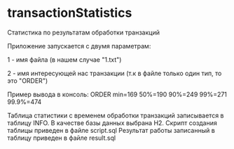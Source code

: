 # transactionStatistics
Статистика по результатам обработки транзакций

Приложение запускается с двумя параметрам:

1 - имя файла (в нашем случае "1.txt")

2 - имя интересующей нас транзакции (т.к в файле только один тип,
то это "ORDER")

Пример вывода в консоль:
ORDER min=169 50%=190 90%=249 99%=271 99.9%=474

Таблица статистики с временем обработки транзакций записывается в таблицу
INFO. В качестве базы данных выбрана H2.
Скрипт создания таблицы приведен в файле script.sql
Результат работы записанный в таблицу приведен в файле result.sql 
